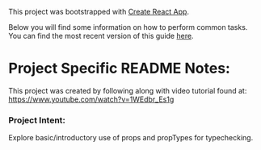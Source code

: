 This project was bootstrapped with [Create React App](https://github.com/facebookincubator/create-react-app).

Below you will find some information on how to perform common tasks.<br>
You can find the most recent version of this guide [here](https://github.com/facebookincubator/create-react-app/blob/master/packages/react-scripts/template/README.md).


# Project Specific README Notes:
This project was created by following along with video tutorial found at:
https://www.youtube.com/watch?v=1WEdbr_Es1g

### Project Intent:
Explore basic/introductory use of props and propTypes for typechecking.
